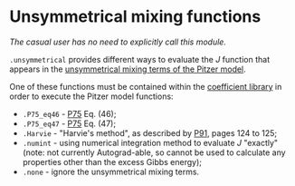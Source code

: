 # Unsymmetrical mixing functions

*The casual user has no need to explicitly call this module.*

`.unsymmetrical` provides different ways to evaluate the *J* function that appears in the [unsymmetrical mixing terms of the Pitzer model](../../modules/model/#etheta).

One of these functions must be contained within the [coefficient library](../cflibs) in order to execute the Pitzer model functions:

  * `.P75_eq46` - [P75](../../refs/#P75) Eq. (46);
  * `.P75_eq47` - [P75](../../refs/#P75) Eq. (47);
  * `.Harvie` - "Harvie's method", as described by [P91](../../refs/#P91), pages 124 to 125;
  * `.numint` - using numerical integration method to evaluate *J* "exactly" (note: not currently Autograd-able, so cannot be used to calculate any properties other than the excess Gibbs energy);
  * `.none` - ignore the unsymmetrical mixing terms.
